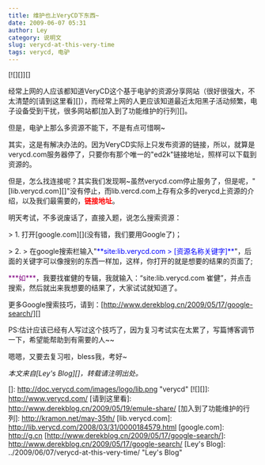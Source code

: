 ```yaml
---
title: 维护也上VeryCD下东西~
date: 2009-06-07 05:31
author: Ley
category: 说明文
slug: verycd-at-this-very-time
tags: verycd, 电驴
---
```

[![][]][]

经常上网的人应该都知道VeryCD这个基于电驴的资源分享网站（很好很强大，不太清楚的[请到这里看][]），而经常上网的人更应该知道最近太阳黑子活动频繁，电子设备受到干扰，很多网站都[加入到了功能维护的行列][]。

但是，电驴上那么多资源不能下，不是有点可惜啊\~<!--more-->

其实，这是有解决办法的。因为VeryCD实际上只发布资源的链接，所以，就算是verycd.com服务器停了，只要你有那个唯一的"ed2k"链接地址，照样可以下载到资源的。

但是，怎么找连接呢？其实我们发现啊\~虽然verycd.com停止服务了，但是呢，"[lib.verycd.com][]"没有停止，而lib.vercd.com上存有众多的verycd上资源的介绍，以及我们最需要的，<span style="color: #ff0000;">**链接地址**</span>。

明天考试，不多说废话了，直接入题，说怎么搜索资源：

<p>
> 1. 打开[google.com][](没有错，我们要用Google了)；

</p>
<p>
> 2.
> 在google搜索栏输入"<span style="color: #0000ff;">**site:lib.verycd.com
> [资源名称关键字]**</span>"，后面的关键字可以像搜别的东西一样加，这样，你打开的就是想要的结果的页面了;

</p>
<span style="color: #800080;">***如***</span>，我要找崔健的专辑，我就输入：“site:lib.verycd.com
崔健”，并点击搜索，然后就出来我想要的结果了，大家试试就知道了。

更多Google搜索技巧，请到：[http://www.derekblog.cn/2009/05/17/google-search/][]

PS:估计应该已经有人写过这个技巧了，因为复习考试实在太累了，写篇博客调节一下，希望能帮助到有需要的人\~\~

嗯嗯，又要去复习啦，bless我，考好\~

*本文来自[Ley's Blog][]，转载请注明出处。*

  []: http://doc.verycd.com/images/logo/lib.png "verycd"
  [![][]]: http://www.verycd.com/
  [请到这里看]: http://www.derekblog.cn/2009/05/19/emule-share/
  [加入到了功能维护的行列]: http://kramon.net/may-35th/
  [lib.verycd.com]: http://lib.verycd.com/2008/03/31/0000184579.html
  [google.com]: http://g.cn
  [http://www.derekblog.cn/2009/05/17/google-search/]: http://www.derekblog.cn/2009/05/17/google-search/
  [Ley's Blog]: ../2009/06/07/verycd-at-this-very-time/ "Ley's Blog"
